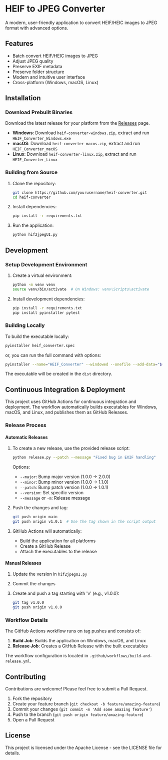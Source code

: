 # HEIF to JPEG Converter

A modern, user-friendly application to convert HEIF/HEIC images to JPEG format with advanced options.

## Features

- Batch convert HEIF/HEIC images to JPEG
- Adjust JPEG quality
- Preserve EXIF metadata
- Preserve folder structure
- Modern and intuitive user interface
- Cross-platform (Windows, macOS, Linux)

## Installation

### Download Prebuilt Binaries

Download the latest release for your platform from the [Releases](https://github.com/Panchajanya1999/heif2jpeg/releases) page.

- **Windows**: Download `heif-converter-windows.zip`, extract and run `HEIF_Converter_Windows.exe`
- **macOS**: Download `heif-converter-macos.zip`, extract and run `HEIF_Converter_macOS`
- **Linux**: Download `heif-converter-linux.zip`, extract and run `HEIF_Converter_Linux`

### Building from Source

1. Clone the repository:

   ```bash
   git clone https://github.com/yourusername/heif-converter.git
   cd heif-converter
   ```

2. Install dependencies:

   ```bash
   pip install -r requirements.txt
   ```

3. Run the application:

   ```bash
   python hif2jpegUI.py
   ```

## Development

### Setup Development Environment

1. Create a virtual environment:

   ```bash
   python -m venv venv
   source venv/bin/activate  # On Windows: venv\Scripts\activate
   ```

2. Install development dependencies:

   ```bash
   pip install -r requirements.txt
   pip install pyinstaller pytest
   ```

### Building Locally

To build the executable locally:

```bash
pyinstaller heif_converter.spec
```

or, you can run the full command with options:

```bash
pyinstaller --name="HEIF_Converter" --windowed --onefile --add-data="$(pip show sv-ttk | grep Location | cut -d ' ' -f 2)/sv_ttk:sv_ttk" hif2jpegUI.py
```

The executable will be created in the `dist` directory.

## Continuous Integration & Deployment

This project uses GitHub Actions for continuous integration and deployment. The workflow automatically builds executables for Windows, macOS, and Linux, and publishes them as GitHub Releases.

### Release Process

#### Automatic Releases

1. To create a new release, use the provided release script:

   ```bash
   python release.py --patch --message "Fixed bug in EXIF handling"
   ```

   Options:
   - `--major`: Bump major version (1.0.0 → 2.0.0)
   - `--minor`: Bump minor version (1.0.0 → 1.1.0)
   - `--patch`: Bump patch version (1.0.0 → 1.0.1)
   - `--version`: Set specific version
   - `--message` or `-m`: Release message

2. Push the changes and tag:

   ```bash
   git push origin main
   git push origin v1.0.1  # Use the tag shown in the script output
   ```

3. GitHub Actions will automatically:
   - Build the application for all platforms
   - Create a GitHub Release
   - Attach the executables to the release

#### Manual Releases

1. Update the version in `hif2jpegUI.py`
2. Commit the changes
3. Create and push a tag starting with 'v' (e.g., v1.0.0):

   ```bash
   git tag v1.0.0
   git push origin v1.0.0
   ```

### Workflow Details

The GitHub Actions workflow runs on tag pushes and consists of:

1. **Build Job**: Builds the application on Windows, macOS, and Linux
2. **Release Job**: Creates a GitHub Release with the built executables

The workflow configuration is located in `.github/workflows/build-and-release.yml`.

## Contributing

Contributions are welcome! Please feel free to submit a Pull Request.

1. Fork the repository
2. Create your feature branch (`git checkout -b feature/amazing-feature`)
3. Commit your changes (`git commit -m 'Add some amazing feature'`)
4. Push to the branch (`git push origin feature/amazing-feature`)
5. Open a Pull Request

## License

This project is licensed under the Apache License - see the LICENSE file for details.
